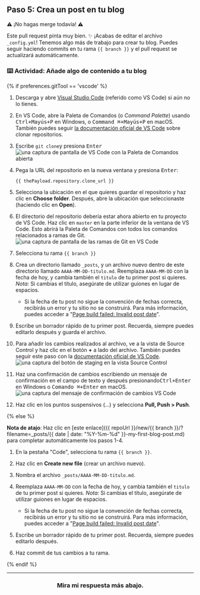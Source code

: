 ## Paso 5: Crea un post en tu blog

:warning: ¡No hagas merge todavía! :warning:

Este pull request pinta muy bien. :sparkles: ¡Acabas de editar el archivo `_config.yml`! Tenemos algo más de trabajo para crear tu blog. Puedes seguir haciendo commits en tu rama `{{ branch }}` y el pull request se actualizará automáticamente.

### :keyboard: Actividad: Añade algo de contenido a tu blog

{% if preferences.gitTool == 'vscode' %}

1. Descarga y abre [Visual Studio Code](https://code.visualstudio.com/Download) (referido como VS Code) si aún no lo tienes.
1. En VS Code, abre la Paleta de Comandos (o _Command Palette_) usando <kbd>Ctrl+Mayús+P</kbd> en Windows, o <kbd>Command ⌘+Mayús+P</kbd> en macOS. También puedes seguir [la documentación oficial de VS Code](https://code.visualstudio.com/docs/editor/versioncontrol#_cloning-a-repository) sobre clonar repositorios.
1. Escribe `git clone`y presiona <kbd>Enter</kbd>
      ![una captura de pantalla de VS Code con la Paleta de Comandos abierta](https://user-images.githubusercontent.com/16547949/53639288-bcf9ec80-3bf6-11e9-9d18-d97167168248.png)
1. Pega la URL del repositorio en la nueva ventana y presiona <kbd>Enter</kbd>:
      ```shell
      {{ thePayload.repository.clone_url }}
      ```
1. Selecciona la ubicación en el que quieres guardar el repositorio y haz clic en **Choose folder**. Después, abre la ubicación que seleccionaste (haciendo clic en **Open**).  
2. El directorio del repositorio debería estar ahora abierto en tu proyecto de VS Code. Haz clic en `master` en la parte inferior de la ventana de VS Code. Esto abrirá la Paleta de Comandos con todos los comandos relacionados a ramas de Git. 
      ![una captura de pantalla de las ramas de Git en VS Code](https://user-images.githubusercontent.com/16547949/53639606-adc76e80-3bf7-11e9-98ac-bd41ae2b40db.png)
1. Selecciona tu rama `{{ branch }}`
1. Crea un directorio llamado `_posts`, y un archivo nuevo dentro de este directorio llamado `AAAA-MM-DD-titulo.md`. Reemplaza `AAAA-MM-DD` con la fecha de hoy, y cambia también el `titulo` de tu primer post si quieres. _Nota:_ Si cambias el título, asegúrate de utilizar guiones en lugar de espacios.

   - Si la fecha de tu post no sigue la convención de fechas correcta, recibirás un error y tu sitio no se construirá. Para más información, puedes acceder a "[Page build failed: Invalid post date](https://help.github.com/articles/page-build-failed-invalid-post-date/)".

3. Escribe un borrador rápido de tu primer post. Recuerda, siempre puedes editarlo después y guarda el archivo.
1. Para añadir los cambios realizados al archivo, ve a la vista de Source Control y haz clic en el botón **+** a lado del archivo. También puedes seguir este paso con la [documentación oficial de VS Code](https://code.visualstudio.com/docs/editor/versioncontrol#_commit).
      ![una captura del botón de staging en la vista Source  Control](https://user-images.githubusercontent.com/16547949/53641057-d5b8d100-3bfb-11e9-9b69-53b0661cd5cd.png)
1. Haz una confirmación de cambios escribiendo un mensaje de confirmación en el campo de texto y después presionando<kbd>Ctrl+Enter</kbd> en Windows o <kbd>Comando ⌘+Enter</kbd> en macOS.
      ![una captura del mensaje de confirmación de cambios VS Code](https://user-images.githubusercontent.com/16547949/53641276-698a9d00-3bfc-11e9-9b3d-01680fd01d7c.png)
1. Haz clic en los puntos suspensivos (...) y selecciona **Pull, Push > Push**.


{% else %}


**Nota de atajo**: Haz clic en [este enlace]({{ repoUrl }}/new/{{ branch }}/?filename=_posts/{{ date | date: "%Y-%m-%d" }}-my-first-blog-post.md) para completar automáticamente los pasos 1-4.

1. En la pestaña "Code", selecciona tu rama `{{ branch }}`.
1. Haz clic en **Create new file** (crear un archivo nuevo).
1. Nombra el archivo `_posts/AAAA-MM-DD-titulo.md`.
1. Reemplaza `AAAA-MM-DD` con la fecha de hoy, y cambia también el `titulo` de tu primer post si quieres. _Nota:_ Si cambias el título, asegúrate de utilizar guiones en lugar de espacios.

   - Si la fecha de tu post no sigue la convención de fechas correcta, recibirás un error y tu sitio no se construirá. Para más información, puedes acceder a "[Page build failed: Invalid post date](https://help.github.com/articles/page-build-failed-invalid-post-date/)".

1. Escribe un borrador rápido de tu primer post. Recuerda, siempre puedes editarlo después.
1. Haz commit de tus cambios a tu rama.

{% endif %}

<hr>
<h3 align="center">Mira mi respuesta más abajo.</h3>
